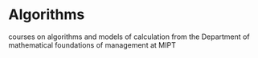 # Algorithms
courses on algorithms and models of calculation from the Department of mathematical foundations of management at MIPT
